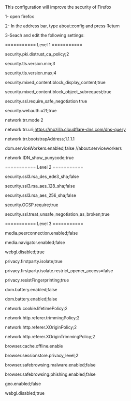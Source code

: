 This configuration will improve the security of Firefox

1- open firefox

2- In the address bar, type about:config and press Return

3-Seach and edit the following settings:

=========== Level 1 ===========

security.pki.distrust_ca_policy;2

security.tls.version.min;3

security.tls.version.max;4

security.mixed_content.block_display_content;true

security.mixed_content.block_object_subrequest;true

security.ssl.require_safe_negotiation true

security.webauth.u2f;true

network.trr.mode 2

network.trr.uri;https://mozilla.cloudflare-dns.com/dns-query

network.trr.bootstrapAddress;1.1.1.1

dom.serviceWorkers.enabled;false //about:serviceworkers

network.IDN_show_punycode;true

=========== Level 2 ===========

security.ssl3.rsa_des_ede3_sha;false

security.ssl3.rsa_aes_128_sha;false

security.ssl3.rsa_aes_256_sha;false

security.OCSP.require;true

security.ssl.treat_unsafe_negotiation_as_broken;true

=========== Level 3 ===========

media.peerconnection.enabled;false

media.navigator.enabled;false

webgl.disabled;true

privacy.firstparty.isolate;true

privacy.firstparty.isolate.restrict_opener_access=false

privacy.resistFingerprinting;true

dom.battery.enabled;false

dom.battery.enabled;false

network.cookie.lifetimePolicy;2

network.http.referer.trimmingPolicy;2

network.http.referer.XOriginPolicy;2

network.http.referer.XOriginTrimmingPolicy;2

browser.cache.offline.enable

browser.sessionstore.privacy_level;2

browser.safebrowsing.malware.enabled;false

browser.safebrowsing.phishing.enabled;false

geo.enabled;false

webgl.disabled;true
